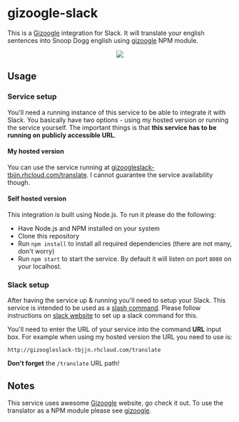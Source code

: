 # gizoogle-slack

This is a [Gizoogle](http://gizoogle.net) integration for Slack. It will translate your english sentences into Snoop Dogg english using [gizoogle](https://github.com/janjakubnanista/gizoogle) NPM module.

<div style="text-align: center">
	<img src="http://www.rapbasement.com/wp-content/uploads/2014/10/snoop-dogg-4ddc3edb2d557.jpg" style="max-width: 100%"/>
</div>

## Usage

### Service setup

You'll need a running instance of this service to be able to integrate it with Slack. You basically have two options - using my hosted version or running the service yourself. The important things is that **this service has to be running on publicly accessible URL**.

#### My hosted version

You can use the service running at [gizoogleslack-tbjjn.rhcloud.com/translate](http://gizoogleslack-tbjjn.rhcloud.com/translate). I cannot guarantee the service availability though.

#### Self hosted version

This integration is built using Node.js. To run it please do the following:

- Have Node.js and NPM installed on your system
- Clone this repository
- Run `npm install` to install all required dependencies (there are not many, don't worry)
- Run `npm start` to start the service. By default it will listen on port `8080` on your localhost.

### Slack setup

After having the service up & running you'll need to setup your Slack. This service is intended to be used as a [slash command](https://api.slack.com/slash-commands). Please follow instructions on [slack website](https://api.slack.com/slash-commands) to set up a slack command for this.

You'll need to enter the URL of your service into the command **URL** input box. For example when using my hosted version the URL you need to use is:

	http://gizoogleslack-tbjjn.rhcloud.com/translate
	
**Don't forget** the `/translate` URL path!

## Notes

This service uses awesome [Gizoogle](http://gizoogle.net) website, go check it out. To use the translator as a NPM module please see [gizoogle](https://github.com/janjakubnanista/gizoogle).

